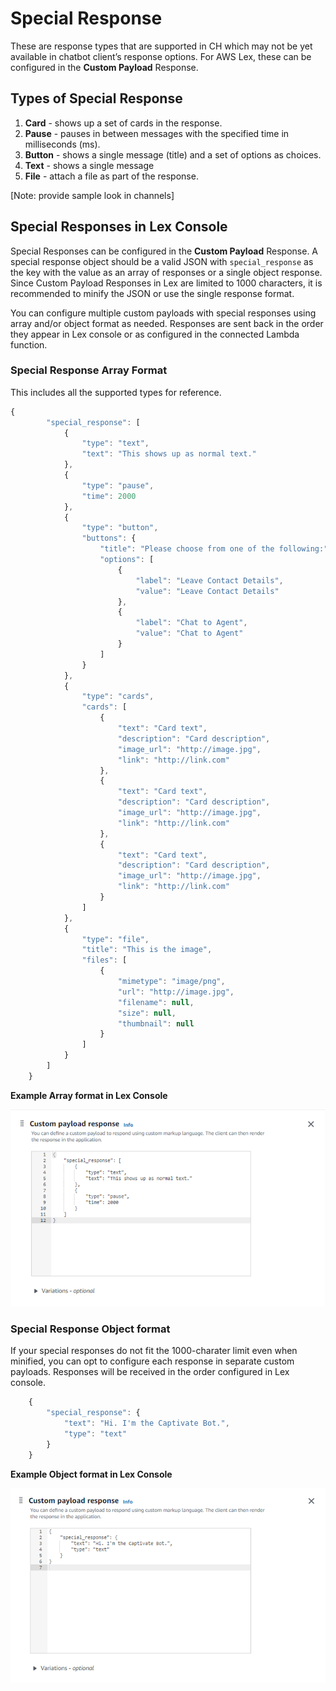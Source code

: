# Special Response

These are response types that are supported in CH which may not be yet available in chatbot client’s response options. For AWS Lex, these can be configured in the **Custom Payload** Response.

## Types of Special Response

1. **Card** - shows up a set of cards in the response.
2. **Pause** - pauses in between messages with the specified time in milliseconds (ms).
3. **Button** - shows a single message (title) and a set of options as choices.
4. **Text** - shows a single message
5. **File** - attach a file as part of the response.

\[Note: provide sample look in channels]

## Special Responses in Lex Console

Special Responses can be configured in the **Custom Payload** Response. A special response object should be a valid JSON with `special_response` as the key with the value as an array of responses or a single object response. Since Custom Payload Responses in Lex are limited to 1000 characters, it is recommended to minify the JSON or use the single response format.

You can configure multiple custom payloads with special responses using array and/or object format as needed. Responses are sent back in the order they appear in Lex console or as configured in the connected Lambda function.

### Special Response Array Format

This includes all the supported types for reference.

```javascript
{
        "special_response": [
            {
                "type": "text",
                "text": "This shows up as normal text."
            },
            {
                "type": "pause",
                "time": 2000
            },
            {
                "type": "button",
                "buttons": {
                    "title": "Please choose from one of the following:",
                    "options": [
                        {
                            "label": "Leave Contact Details",
                            "value": "Leave Contact Details"
                        },
                        {
                            "label": "Chat to Agent",
                            "value": "Chat to Agent"
                        }
                    ]
                }
            },
            {
                "type": "cards",
                "cards": [
                    {
                        "text": "Card text",
                        "description": "Card description",
                        "image_url": "http://image.jpg",
                        "link": "http://link.com"
                    },
                    {
                        "text": "Card text",
                        "description": "Card description",
                        "image_url": "http://image.jpg",
                        "link": "http://link.com"
                    },
                    {
                        "text": "Card text",
                        "description": "Card description",
                        "image_url": "http://image.jpg",
                        "link": "http://link.com"
                    }
                ]
            },
            {
                "type": "file",
                "title": "This is the image",
                "files": [
                    {
                        "mimetype": "image/png",
                        "url": "http://image.jpg",
                        "filename": null,
                        "size": null,
                        "thumbnail": null
                    }
                ]
            }
        ]
    }
```

**Example Array format in Lex Console**

![](<../../../.gitbook/assets/image (15).png>)

### **Special Response Object format**

If your special responses do not fit the 1000-charater limit even when minified, you can opt to configure each response in separate custom payloads. Responses will be received in the order configured in Lex console.&#x20;

```javascript
    {
        "special_response": {
            "text": "Hi. I'm the Captivate Bot.",
            "type": "text"
        }
    }
```

**Example Object format in Lex Console**

![](<../../../.gitbook/assets/image (43).png>)


